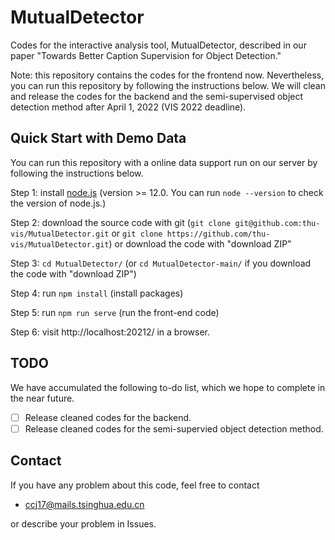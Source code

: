 MutualDetector
======================
Codes for the interactive analysis tool, MutualDetector, described in our paper "Towards Better Caption Supervision for Object Detection."

Note: this repository contains the codes for the frontend now. 
Nevertheless, you can run this repository by following the instructions below. 
We will clean and release the codes for the backend and the semi-supervised object detection method after April 1, 2022 (VIS 2022 deadline).

Quick Start with Demo Data
-----------------
You can run this repository with a online data support run on our server by following the instructions below.

Step 1: install [node.js](https://nodejs.org/en/download/) (version >= 12.0. You can run ```node --version``` to check the version of node.js.)

Step 2: download the source code with git (```git clone git@github.com:thu-vis/MutualDetector.git``` or ```git clone https://github.com/thu-vis/MutualDetector.git```) or download the code with "download ZIP"

Step 3: ```cd MutualDetector/``` (or ```cd MutualDetector-main/``` if you download the code with "download ZIP")

Step 4: run ```npm install``` (install packages)

Step 5: run ```npm run serve``` (run the front-end code)

Step 6: visit http://localhost:20212/ in a browser.


## TODO
We have accumulated the following to-do list, which we hope to complete in the near future.
  * [ ] Release cleaned codes for the backend. 
  * [ ] Release cleaned codes for the semi-supervied object detection method.

## Contact
If you have any problem about this code, feel free to contact
- ccj17@mails.tsinghua.edu.cn

or describe your problem in Issues.
